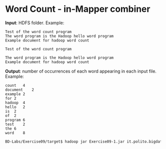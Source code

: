 # Word Count - in-Mapper combiner

**Input**: HDFS folder. Example:

    Test of the word count program
    The word program is the Hadoop hello word program
    Example document for hadoop word count

    Test of the word count program

    The word program is the Hadoop hello word program
    Example document for hadoop word count

**Output**: number of occurrences of each word appearing in each input file. Example: 

    count	4
    document	2
    example	2
    for	2
    hadoop	4
    hello	2
    is	2
    of	2
    program	6
    test	2
    the	6
    word	8

```sh
BD-Labs/Exercise09/target$ hadoop jar Exercise09-1.jar it.polito.bigdata.hadoop.E09Driver 1 ./in/ ./out/
```
